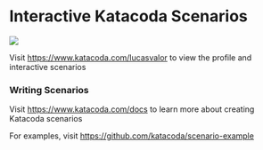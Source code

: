 # Interactive Katacoda Scenarios

[![](http://shields.katacoda.com/katacoda/lucasvalor/count.svg)](https://www.katacoda.com/lucasvalor "Get your profile on Katacoda.com")

Visit https://www.katacoda.com/lucasvalor to view the profile and interactive scenarios

### Writing Scenarios
Visit https://www.katacoda.com/docs to learn more about creating Katacoda scenarios

For examples, visit https://github.com/katacoda/scenario-example
